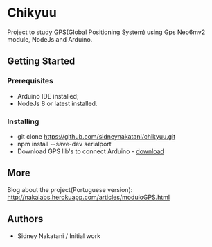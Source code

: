 # Chikyuu
Project to study GPS(Global Positioning System) using Gps Neo6mv2 module, NodeJs and Arduino.

## Getting Started

### Prerequisites

* Arduino IDE installed;
* NodeJs 8 or latest installed.

### Installing

* git clone https://github.com/sidneynakatani/chikyuu.git
* npm install --save-dev serialport
* Download GPS lib's to connect Arduino - <a href="https://github.com/mikalhart/TinyGPSPlus/releases" target="_blank">download</a>

## More

Blog about the project(Portuguese version): http://nakalabs.herokuapp.com/articles/moduloGPS.html

## Authors

- Sidney Nakatani / Initial work
